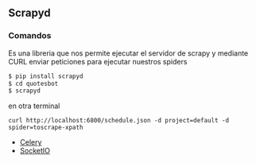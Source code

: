 ## Scrapyd

### Comandos

Es una libreria que nos permite ejecutar el servidor de scrapy y mediante CURL enviar peticiones 
para ejecutar nuestros spiders

```bash
$ pip install scrapyd
$ cd quotesbot
$ scrapyd
```

en otra terminal

`curl http://localhost:6800/schedule.json -d project=default -d spider=toscrape-xpath`


- [Celery](https://docs.celeryproject.org/en/latest/django/first-steps-with-django.html)
- [SocketIO](https://www.botreetechnologies.com/blog/django-websocket-with-socketio)